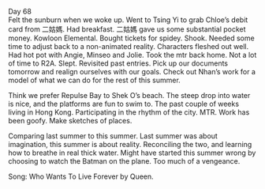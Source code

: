 Day 68  
Felt the sunburn when we woke up. Went to Tsing Yi to grab Chloe’s debit card from 二姑媽. Had breakfast. 二姑媽 gave us some substantial pocket money. Kowloon Elemental. Bought tickets for spidey. Shook. Needed some time to adjust back to a non-animated reality. Characters fleshed out well. Had hot pot with Angie, Minseo and Jolie. Took the mtr back home. Not a lot of time to R2A. Slept. Revisited past entries. Pick up our documents tomorrow and realign ourselves with our goals. Check out Nhan’s work for a model of what we can do for the rest of this summer. 

Think we prefer Repulse Bay to Shek O’s beach. The steep drop into water is nice, and the platforms are fun to swim to. The past couple of weeks living in Hong Kong. Participating in the rhythm of the city. MTR. Work has been goofy. Make sketches of places. 

Comparing last summer to this summer. Last summer was about imagination, this summer is about reality. Reconciling the two, and learning how to breathe in real thick water. Might have started this summer wrong by choosing to watch the Batman on the plane. Too much of a vengeance. 

Song: Who Wants To Live Forever by Queen.